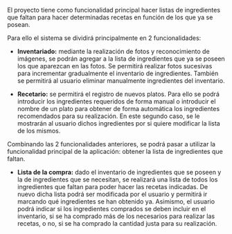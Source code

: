 El proyecto tiene como funcionalidad principal hacer listas de ingredientes que faltan para hacer determinadas recetas en función de los que ya se posean.

Para ello el sistema se dividirá principalmente en 2 funcionalidades:

- **Inventariado:** mediante la realización de fotos y reconocimiento de imágenes, se podrán agregar a la lista de ingredientes que ya se poseen los que aparezcan en las fotos. Se permitirá realizar fotos sucesivas para incrementar gradualmente el inventario de ingredientes. También se permitirá al usuario eliminar manualmente ingredientes del inventario. 

- **Recetario:** se permitirá el registro de nuevos platos. Para ello se podrá introducir los ingredientes requeridos de forma manual o introducir el nombre de un plato para obtener de forma automática los ingredientes recomendados para su realización. En este segundo caso, se le mostrarán al usuario dichos ingredientes por si quiere modificar la lista de los mismos. 

Combinando las 2 funcionalidades anteriores, se podrá pasar a utilizar la funcionalidad principal de la aplicación: obtener la lista de ingredientes que faltan. 

- **Lista de la compra:** dado el inventario de ingredientes que se poseen y la de ingredientes que se necesitan, se realizará una lista de todos los ingredientes que faltan para poder hacer las recetas indicadas. De nuevo dicha lista podrá ser modificada por el usuario y permitirá ir marcando qué ingredientes se han obtenido ya. Asimismo, el usuario podrá indicar si los ingredientes comprados se deben incluir en el inventario, si se ha comprado más de los necesarios para realizar las recetas, o no, si se ha comprado la cantidad justa para su realización. 


